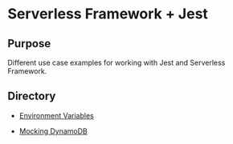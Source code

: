# Serverless Framework + Jest

## Purpose

Different use case examples for working with Jest and Serverless Framework.

## Directory

* [Environment Variables](./env-vars/README.md)

* [Mocking DynamoDB](./mocking-dynamodb/README.md)